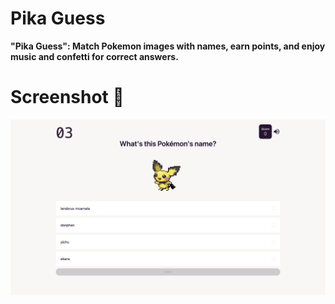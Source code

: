 # Pika Guess

**"Pika Guess": Match Pokemon images with names, earn points, and enjoy music and confetti for correct answers.**

# Screenshot 📸

<img width="1680" alt="image" src="./public/screenshot/home.jpeg">
